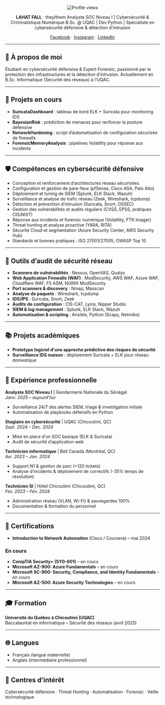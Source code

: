 <!-- README.md de Lahat Fall – Profil GitHub -->

<p align="center">
  <img src="https://komarev.com/ghpvc/?username=lahat-fall&color=blue" alt="Profile views" />
</p>

<p align="center">
  <strong>LAHAT FALL</strong> · they/them  
  Analyste SOC Niveau I | Cybersécurité & Criminalistique Numérique  
  B.Sc. @ UQAC | Dev Python | Spécialiste en cybersécurité défensive & détection d’intrusion  
</p>

<p align="center">
  <a href="https://www.facebook.com/?locale=fr_FR" target="_blank">Facebook</a> ·
  <a href="https://www.instagram.com/_lahat_fall_" target="_blank">Instagram</a> ·
  <a href="https://www.linkedin.com/in/lahat-fall-569900300" target="_blank">LinkedIn</a>
</p>

---

## 👋 À propos de moi

Étudiant en cybersécurité défensive & Expert Forensic, passionné par la protection des infrastructures et la détection d’intrusion. Actuellement en B.Sc. Informatique (Sécurité des réseaux) à l’UQAC.

---

## 🔭 Projets en cours

- **SuricataDashboard** : tableau de bord ELK + Suricata pour monitoring IDS  
- **BayesianRisk** : prédiction de menaces pour renforcer la posture défensive  
- **NetworkHardening** : script d’automatisation de configuration sécurisée de firewalls  
- **ForensicMemoryAnalysis** : pipelines Volatility pour réponse aux incidents  

---

## 🛡️ Compétences en cybersécurité défensive

- Conception et renforcement d’architectures réseau sécurisées  
- Configuration et gestion de pare-feux (pfSense, Cisco ASA, Palo Alto)  
- Déploiement et tuning de SIEM (Splunk, ELK Stack, Wazuh)  
- Surveillance et analyse de trafic réseau (Zeek, Wireshark, tcpdump)  
- Détection et prévention d’intrusion (Suricata, Snort, OSSEC)  
- Gestion des vulnérabilités et audits réguliers (CVSS, EPSS, pratiques CIS/NIST)  
- Réponse aux incidents et forensic numérique (Volatility, FTK Imager)  
- Threat hunting et analyse proactive (YARA, RITA)  
- Sécurité Cloud et segmentation (Azure Security Center, AWS Security Hub)  
- Standards et bonnes pratiques : ISO 27001/27005, OWASP Top 10  

---

## 🔧 Outils d’audit de sécurité réseau

- **Scanners de vulnérabilités** : Nessus, OpenVAS, Qualys  
- **Web Application Firewalls (WAF)** : ModSecurity, AWS WAF, Azure WAF, Cloudflare WAF, F5 ASM, NGINX ModSecurity  
- **Port scanners & discovery** : Nmap, Masscan  
- **Analyse de paquets** : Wireshark, tcpdump  
- **IDS/IPS** : Suricata, Snort, Zeek  
- **Audits de configuration** : CIS-CAT, Lynis, Nipper Studio  
- **SIEM & log management** : Splunk, ELK Stack, Wazuh  
- **Automatisation & scripting** : Ansible, Python (Scapy, Netmiko)  

---

## 📚 Projets académiques

- **Prototype logiciel d'une approche prédictive des risques de sécurité**  
- **Surveillance IDS maison** : déploiement Suricata + ELK pour réseau domestique  

---

## 💼 Expérience professionnelle

**Analyste SOC Niveau I** | Gendarmerie Nationale du Sénégal  
_Janv. 2025 – aujourd’hui_  
- Surveillance 24/7 des alertes SIEM, triage & investigation initiale  
- Automatisation de playbooks défensifs en Python  

**Stagiaire en cybersécurité** | UQAC (Chicoutimi, QC)  
_Sept. 2024 – Déc. 2024_  
- Mise en place d’un SOC basique (ELK & Suricata)  
- Audit de sécurité d’application web  

**Technicien informatique** | Bell Canada (Montréal, QC)  
_Avr. 2023 – Jan. 2024_  
- Support N1 & gestion de parc (+120 tickets)  
- Analyse d’incidents & déploiement de correctifs (-35% temps de résolution)  

**Technicien SI** | Hôtel Chicoutimi (Chicoutimi, QC)  
_Fév. 2023 – Fév. 2024_  
- Administration réseau (VLAN, Wi-Fi) & sauvegardes 100%  
- Documentation & formation du personnel  

---

## 🏅 Certifications

- **Introduction to Network Automation** (Cisco / Coursera) – mai 2024  

### En cours

- **CompTIA Security+ (SY0-601)** – en cours  
- **Microsoft AZ-900: Azure Fundamentals** – en cours  
- **Microsoft SC-900: Security, Compliance, and Identity Fundamentals** – en cours  
- **Microsoft AZ-500: Azure Security Technologies** – en cours  

---

## 🎓 Formation

**Université du Québec à Chicoutimi (UQAC)**  
Baccalauréat en informatique – Sécurité des réseaux (avril 2025)  

---

## 🌐 Langues

- Français (langue maternelle)  
- Anglais (intermédiaire professionnel)  

---

## 🎯 Centres d’intérêt

Cybersécurité défensive · Threat Hunting · Automatisation · Forensic · Veille technologique  
